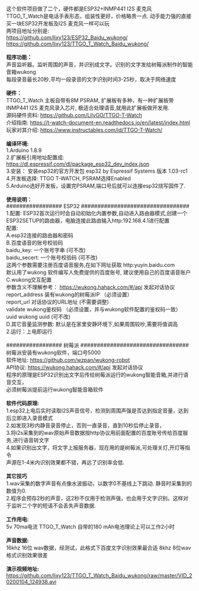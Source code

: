 
这个软件项目做了二个，硬件都是ESP32+INMP441 I2S 麦克风 <br/>
TTGO_T_Watch是电话手表形态，组装性更好，价格略贵一点. 动手能力强的直接买一块ESP32开发板及I2S 麦克风一样可以玩 <br/>
两项目地址分别是: <br/>
https://github.com/lixy123/ESP32_Baidu_wukong/ <br/>
https://github.com/lixy123/TTGO_T_Watch_Baidu_wukong/ <br/>
<br/>
<b>程序功能：</b> <br/>
 声音监听器。监听周围的声音，并识别成文字。识别的文字发给树莓派制作的智能音箱wukong<br/>
         每段录音最长20秒,平均一段录音的文字识别时间3-25秒，取决于网络速度<br/>
  <br/>
<b>硬件：</b> <br/>
    TTGO_T_Watch 主板自带有8M PSRAM, 扩展板有多种，有一种扩展板带INMP441 I2S 麦克风录入芯片, 极适合处理语音,就用此扩展板做开发用.<br/>
         源码硬件资料: https://github.com/LilyGO/TTGO-T-Watch<br/>
         介绍指南:          https://t-watch-document-en.readthedocs.io/en/latest/index.html<br/>
         玩家对其介绍:   https://www.instructables.com/id/TTGO-T-Watch/<br/>
 <br/>
<b>编译环境:</b><br/>
    1.Arduino 1.8.9<br/>
    2.扩展板引用地址配置成: https://dl.espressif.com/dl/package_esp32_dev_index.json<br/>
    3.安装： 安装esp32的官方开发包 esp32 by Espressif Systems 版本 1.03-rc1<br/>
    4.开发板选择: TTGO T-WATCH, PSRAM选择Enabled<br/>
    5.Arduino选好开发板，设置完PSRAM,端口号后就可以连接esp32烧写固件了.<br/>
<br/>
<b>使用说明：</b><br/>
  ################# ESP32 #################################<br/>
  1.配置: ESP32首次运行时会自动初始化内置参数,自动进入路由器模式,创建一个ESP32SETUP的路由器，电脑连接此路由输入http:192.168.4.1进行配置<br/>
    配置:<br/>
    A.esp32连接的路由器和密码<br/>
    B.百度语音的账号校验码<br/>
      baidu_key: 一个账号字串 (可不改)<br/>
      baidu_secert: 一个账号校验码  (可不改)<br/>
      这两个参数需要注册百度语音服务,在如下网址获取 http:yuyin.baidu.com<br/>
      默认用了wukong 软件编写人免费提供的百度账号, 建议使用自己的百度语音账户<br/>
    C.wukong交互配置<br/>
      参数含义不理解参考： https://wukong.hahack.com/#/api   发起对话协议<br/>
      report_address 装有wukong的树莓派IP （必须设置）<br/>
      report_url  对话协议的URL地址 (不需要调整)<br/>
      validate    wukong鉴权码 （必须设置，并与wukong软件配置的鉴权码一致）<br/>
      uuid        wukong uuid (可不改)<br/>
    D.其它音量监测参数: 默认是在家里安静环境下,如果周围较吵,需要将值调高<br/>
  2.运行：上电即运行<br/>
<br/>
  ################# 树莓派 #################################<br/>
  树莓派安装有wukong软件，端口号5000<br/>
  软件地址:  https://github.com/wzpan/wukong-robot<br/>
  API协议:  https://wukong.hahack.com/#/api   发起对话协议<br/>
  程序的原理是ESP32识别出文字后传给树莓派运行的wukong智能音箱,并进行语音交互，<br/>
  必须树莓派提前运行wukong智能音箱软件 <br/>
<br/>
<b>软件代码原理:</b><br/>
  1.esp32上电后实时读取I2S声音信号，检测到周围声强是否达到指定音量，达到后立即进入录音模式<br/>
  2.如发现3秒内静音录音停止，否则一直录音，直到10秒后停止录音，<br/>
  3.将i2s采集到的wav原始声音数据按http协议用前面配置的百度账号传给百度服务,进行语音转文字<br/>
  4.如果识别出文字，将文字上报服务器，现在用的是树莓派,可处理关灯,开灯等指令<br/>
  声源在1-4米内识别效果都不错，再远了识别率会低.<br/>
<br/>
<b>其它技巧</b><br/>
  1.wav采集的数字声音有点像水波振动，以数字0不基线上下跳动. 静音时采集到的数值为0.<br/>
  2.程序会预存2秒的声音，这2秒不仅用于检测声强，也会用于文字识别。这样对于监听二个字的短语不会丢失声音数据.<br/>
<br/>
<b>工作用电:</b><br/>
  5v 70ma电流  TTGO_T_Watch 自带的180 mAh电池理论上可以工作2小时<br/>
<br/>
<b>声音数据:</b> <br/>
16khz 16位 wav数据，经测试，此格式下百度文字识别效果最合适  8khz 8位wav 格式识别效果很差<br/>
<br/>
<b>演示视频地址:</b><br/>
<a href="https://github.com/lixy123/TTGO_T_Watch_Baidu_wukong/raw/master/VID_20200104_124938.avi">https://github.com/lixy123/TTGO_T_Watch_Baidu_wukong/raw/master/VID_20200104_124938.avi</a>
